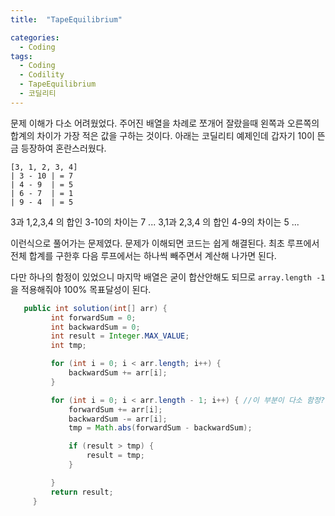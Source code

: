 ```yaml
---
title:  "TapeEquilibrium"

categories:
  - Coding
tags:
  - Coding
  - Codility
  - TapeEquilibrium
  - 코딜리티
---
```

문제 이해가 다소 어려웠었다. 주어진 배열을 차례로 쪼개어 잘랐을때 왼쪽과 오른쪽의 합계의 차이가 가장 적은 값을 구하는 것이다.
아래는 코딜리티 예제인데 갑자기 10이 뜬금 등장하여 혼란스러웠다.
```
[3, 1, 2, 3, 4]
| 3 - 10 | = 7
| 4 - 9  | = 5
| 6 - 7  | = 1
| 9 - 4  | = 5
```

3과 1,2,3,4 의 합인 3-10의 차이는 7 ...
3,1과 2,3,4 의 합인 4-9의 차이는 5 ...

이런식으로 풀어가는 문제였다. 문제가 이해되면 코드는 쉽게 해결된다.
최초 루프에서 전체 합계를 구한후 다음 루프에서는 하나씩 빼주면서 계산해 나가면 된다.

다만 하나의 함정이 있었으니 마지막 배열은 굳이 합산안해도 되므로 `array.length -1` 을 적용해줘야 100% 목표달성이 된다.


```java
   public int solution(int[] arr) {
         int forwardSum = 0;
         int backwardSum = 0;
         int result = Integer.MAX_VALUE;
         int tmp;

         for (int i = 0; i < arr.length; i++) {
             backwardSum += arr[i];
         }

         for (int i = 0; i < arr.length - 1; i++) { //이 부분이 다소 함정?
             forwardSum += arr[i];
             backwardSum -= arr[i];
             tmp = Math.abs(forwardSum - backwardSum);

             if (result > tmp) {
                 result = tmp;
             }

         }
         return result;
     }
```
